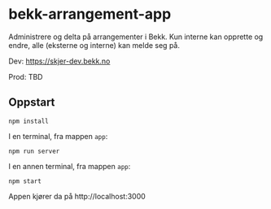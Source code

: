 # bekk-arrangement-app

Administrere og delta på arrangementer i Bekk.
Kun interne kan opprette og endre, alle (eksterne og interne) kan melde seg på.

Dev: https://skjer-dev.bekk.no

Prod: TBD

## Oppstart

```
npm install
```

I en terminal, fra mappen `app`:

```
npm run server
```

I en annen terminal, fra mappen `app`:

```
npm start
```

Appen kjører da på http://localhost:3000

